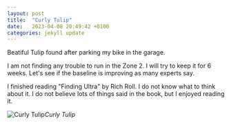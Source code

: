 ```yaml
---
layout: post
title:  "Curly Tulip"
date:   2023-04-08 20:49:42 +0100
categories: jekyll update
---
```


Beatiful Tulip found after parking my bike in the garage.  

I am not finding any trouble to run in the Zone 2. I will try to keep it for 6 weeks. Let's see if the baseline is improving as many experts say.  

I finished reading "Finding Ultra" by Rich Roll. I do not know what to think about it. I do not believe lots of things said in the book, but I enjoyed reading it.  




![Curly Tulip](https://lh3.googleusercontent.com/yENEgMKvfc9ikA6l4P3OHSry0BF84FMHWYckN1Ag8EPBIe6uMZmF5xV9evlHCz_FtQSGdYXLi0RryGk-K5KHocpImyo-Ryfd3_kjgCK3spndaTZf6BxLbIccPHjmJxL2CJPn0I6B1Q=w2400)*Curly Tulip*&nbsp;



[jekyll-docs]: https://jekyllrb.com/docs/home
[jekyll-gh]:   https://github.com/jekyll/jekyll
[jekyll-talk]: https://talk.jekyllrb.com/


